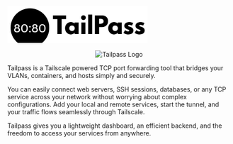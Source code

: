 ![logo](images/tailpass.png)


<p align="center">
  <img src="images/logo.png" alt="Tailpass Logo" width="200">
</p>

Tailpass is a Tailscale powered TCP port forwarding tool that bridges your VLANs, containers, and hosts  simply and securely.

You can easily connect web servers, SSH sessions, databases, or any TCP service across your network without worrying about complex configurations.
Add your local and remote services, start the tunnel, and your traffic flows seamlessly through Tailscale.

Tailpass gives you a lightweight dashboard, an efficient backend, and the freedom to access your services from anywhere.
